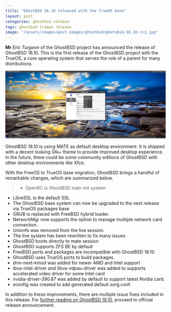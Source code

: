 ```yaml
---
title: "GhostBSD 18.10 released with the TrueOS base"
layout: post
categories: ghostbsd release
tags: ghostbsd trueos release
image: "/assets/images/post-images/ghostbsd/ghotsbsd-18.10-rc1.jpg"
---
```


**Mr** *Eric Turgeon* of the GhostBSD project has announced the release of GhostBSD 18.10. This is the first release of the GhostBSD project with the TrueOS, a core operating system that serves the role of a parent for many distributions.

![GhostBSD 18.10 Preview](/assets/images/post-images/ghostbsd/ghotsbsd-18.10-rc1.jpg)

GhostBSD 18.10 is using MATE as default desktop environment. It is shipped with a decent looking Gtk+ theme to provide improved desktop experience. In the future, there could be some community editions of GhostBSD with other desktop environments like Xfce.

With the FreeOS to TrueOS base migration, GhostBSD brings a handful of remarkable changes, which are summarized below.
> - OpenRC is GhostBSD main init system
- LibreSSL is the default SSL
- The GhostBSD base system can now be upgraded to the next release via TrueOS packages base
- GRUB is replaced with FreeBSD hybrid loader.
- NetworkMgr now supports the option to manage multiple network card connection.
- Unionfs was removed from the live session.
- The live system has been rewritten to fix many issues
- GhostBSD boots directly to mate session
- GhostBSD supports ZFS BE by default
- FreeBSD ports and packages are incompatible with GhostBSD 18.10
- GhostBSD uses TrueOS ports to build packages.
- drm-next-kmod was added for newer AMD and Intel support
- ibva-intel-driver and libva-vdpau-driver  was added to supports accelerated  video driver for  some Intel card
- nvidia-driver-390.87 was added by default to support latest Nvidia card.
- xconfig was created to add generated default xorg.conf.

In addition to these improvements, there are multiple issue fixes included in this release. For [further reading on GhostBSD 18.10](https://ghostbsd.org/18.10_release_announcement), proceed to official release announcement.
